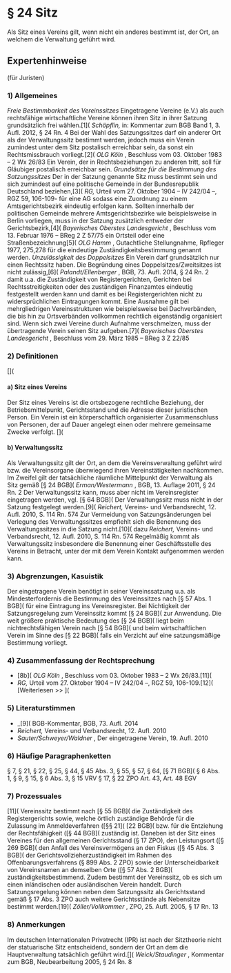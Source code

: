 # § 24 Sitz
Als Sitz eines Vereins gilt, wenn nicht ein anderes bestimmt ist, der Ort, an welchem die Verwaltung geführt wird.
## Expertenhinweise
(für Juristen)
### 1) Allgemeines
_Freie Bestimmbarkeit des Vereinssitzes_
Eingetragene Vereine (e.V.) als auch rechtsfähige wirtschaftliche Vereine können ihren Sitz in ihrer Satzung grundsätzlich frei wählen.[1]( _Schöpflin,_ in: Kommentar zum BGB Band 1, 3. Aufl. 2012, § 24 Rn. 4 Bei der Wahl des Satzungssitzes darf ein anderer Ort als der Verwaltungssitz bestimmt werden, jedoch muss ein Verein zumindest unter dem Sitz postalisch erreichbar sein, da sonst ein Rechtsmissbrauch vorliegt.[2]( _OLG Köln_ , Beschluss vom 03. Oktober 1983 – 2 Wx 26/83 Ein Verein, der in Rechtsbeziehungen zu anderen tritt, soll für Gläubiger postalisch erreichbar sein.
_Grundsätze für die Bestimmung des Satzungssitzes_
Der in der Satzung genannte Sitz muss bestimmt sein und sich zumindest auf eine politische Gemeinde in der Bundesrepublik Deutschland beziehen,[3]( _RG,_ Urteil vom 27. Oktober 1904 – IV 242/04 –, RGZ 59, 106-109- für eine AG sodass eine Zuordnung zu einem Amtsgerichtsbezirk eindeutig erfolgen kann. Sollten innerhalb der politischen Gemeinde mehrere Amtsgerichtsbezirke wie beispielsweise in Berlin vorliegen, muss in der Satzung zusätzlich entweder der Gerichtsbezirk,[4]( _Bayerisches Oberstes Landesgericht_ , Beschluss vom 13. Februar 1976 – BReg 2 Z 57/75 ein Ortsteil oder eine Straßenbezeichnung[5]( _OLG Hamm_ , Gutachtliche Stellungnahme, Rpfleger 1977, 275,278 für die eindeutige Zuständigkeitsbestimmung genannt werden.
_Unzulässigkeit des Doppelsitzes_
Ein Verein darf grundsätzlich nur einen Rechtssitz haben. Die Begründung eines Doppelsitzes/Zweitsitzes ist nicht zulässig,[6]( _Palandt/Ellenberger_ , BGB, 73. Aufl. 2014, § 24 Rn. 2 damit u.a. die Zuständigkeit von Registergerichten, Gerichten bei Rechtsstreitigkeiten oder des zuständigen Finanzamtes eindeutig festgestellt werden kann und damit es bei Registergerichten nicht zu widersprüchlichen Eintragungen kommt. Eine Ausnahme gilt bei mehrgliedrigen Vereinsstrukturen wie beispielsweise bei Dachverbänden, die bis hin zu Ortsverbänden vollkommen rechtlich eigenständig organisiert sind. Wenn sich zwei Vereine durch Aufnahme verschmelzen, muss der übertragende Verein seinen Sitz aufgeben.[7]( _Bayerisches Oberstes Landesgericht_ , Beschluss vom 29. März 1985 – BReg 3 Z 22/85
### 2) Definitionen
[](
#### a) Sitz eines Vereins
Der Sitz eines Vereins ist die ortsbezogene rechtliche Beziehung, der Betriebsmittelpunkt, Gerichtsstand und die Adresse dieser juristischen Person. Ein Verein ist ein körperschaftlich organisierter Zusammenschluss von Personen, der auf Dauer angelegt einen oder mehrere gemeinsame Zwecke verfolgt.
[](
#### b) Verwaltungssitz
Als Verwaltungssitz gilt der Ort, an dem die Vereinsverwaltung geführt wird bzw. die Vereinsorgane überwiegend ihren Vereinstätigkeiten nachkommen. Im Zweifel gilt der tatsächliche räumliche Mittelpunkt der Verwaltung als Sitz gemäß [§ 24 BGB]( _Erman/Westermann_ , BGB, 13. Auflage 2011, § 24 Rn. 2 Der Verwaltungssitz kann, muss aber nicht im Vereinsregister eingetragen werden, vgl. [§ 64 BGB]( Der Verwaltungssitz muss nicht in der Satzung festgelegt werden.[9]( _Reichert,_ Vereins- und Verbandsrecht, 12. Aufl. 2010, S. 114 Rn. 574 Zur Vermeidung von Satzungsänderungen bei Verlegung des Verwaltungssitzes empfiehlt sich die Benennung des Verwaltungssitzes in die Satzung nicht.[10]( dazu _Reichert,_ Vereins- und Verbandsrecht, 12. Aufl. 2010, S. 114 Rn. 574 Regelmäßig kommt als Verwaltungssitz insbesondere die Benennung einer Geschäftsstelle des Vereins in Betracht, unter der mit dem Verein Kontakt aufgenommen werden kann.
### 3) Abgrenzungen, Kasuistik
Der eingetragene Verein benötigt in seiner Vereinssatzung u.a. als Mindesterfordernis die Bestimmung des Vereinssitzes nach [§ 57 Abs. 1 BGB]( für eine Eintragung ins Vereinsregister. Bei Nichtigkeit der Satzungsregelung zum Vereinssitz kommt [§ 24 BGB]( zur Anwendung. Die weit größere praktische Bedeutung des [§ 24 BGB]( liegt beim nichtrechtsfähigen Verein nach [§ 54 BGB]( und beim wirtschaftlichen Verein im Sinne des [§ 22 BGB]( falls ein Verzicht auf eine satzungsmäßige Bestimmung vorliegt.
### 4) Zusammenfassung der Rechtsprechung
* [8b]( _OLG Köln_ , Beschluss vom 03. Oktober 1983 – 2 Wx 26/83.[11](
* _RG,_ Urteil vom 27. Oktober 1904 – IV 242/04 –, RGZ 59, 106-109.[12](  
[Weiterlesen >> ](
### 5) Literaturstimmen
* _[9]( BGB-Kommentar, BGB, 73. Aufl. 2014
* _Reichert,_ Vereins- und Verbandsrecht, 12. Aufl. 2010
* _Sauter/Schweyer/Waldner_ , Der eingetragene Verein, 19. Aufl. 2010
### 6) Häufige Paragraphenketten
§ 7, § 21, § 22, § 25, § 44, § 45 Abs. 3, § 55, § 57, § 64, [§ 71 BGB](
§ 6 Abs. 1, § 9, § 15, § 6 Abs. 3, § 15 VRV
§ 17, § 22 ZPO
Art. 43, Art. 48 EGV
### 7) Prozessuales
[11]( Vereinssitz bestimmt nach [§ 55 BGB]( die Zuständigkeit des Registergerichts sowie, welche örtlich zuständige Behörde für die Zulassung im Anmeldeverfahren ([§§ 21]( [22 BGB]( bzw. für die Entziehung der Rechtsfähigkeit ([§ 44 BGB]( zuständig ist. Daneben ist der Sitz eines Vereines für den allgemeinen Gerichtsstand (§ 17 ZPO), den Leistungsort ([§ 269 BGB]( den Anfall des Vereinsvermögens an den Fiskus ([§ 45 Abs. 3 BGB]( der Gerichtsvollzieherzuständigkeit im Rahmen des Offenbarungsverfahrens (§ 899 Abs. 2 ZPO) sowie der Unterscheidbarkeit von Vereinsnamen an demselben Orte ([§ 57 Abs. 2 BGB]( zuständigkeitsbestimmend. Zudem bestimmt der Vereinssitz, ob es sich um einen inländischen oder ausländischen Verein handelt.
Durch Satzungsregelung können neben dem Satzungssitz als Gerichtsstand gemäß § 17 Abs. 3 ZPO auch weitere Gerichtsstände als Nebensitze bestimmt werden.[19]( _Zöller/Vollkommer_ , ZPO, 25. Aufl. 2005, § 17 Rn. 13
### 8) Anmerkungen
Im deutschen Internationalen Privatrecht (IPR) ist nach der Sitztheorie nicht der statuarische Sitz entscheidend, sondern der Ort an dem die Hauptverwaltung tatsächlich geführt wird.[]( _Weick/Staudinger_ , Kommentar zum BGB, Neubearbeitung 2005, § 24 Rn. 8